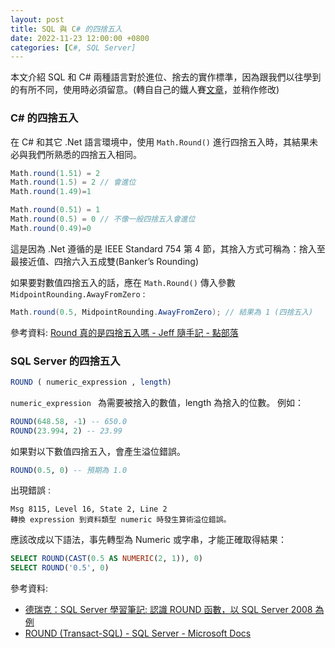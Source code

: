 ```yaml
---
layout: post
title: SQL 與 C# 的四捨五入
date: 2022-11-23 12:00:00 +0800
categories: [C#, SQL Server]
---
```


本文介紹 SQL 和 C# 兩種語言對於進位、捨去的實作標準，因為跟我們以往學到的有所不同，使用時必須留意。(轉自自己的鐵人賽[文章](https://ithelp.ithome.com.tw/articles/10305058)，並稍作修改)

### C# 的四捨五入

在 C# 和其它 .Net 語言環境中，使用 `Math.Round()` 進行四捨五入時，其結果未必與我們所熟悉的四捨五入相同。

``` csharp
Math.round(1.51) = 2
Math.round(1.5) = 2 // 會進位
Math.round(1.49)=1

Math.round(0.51) = 1
Math.round(0.5) = 0 // 不像一般四捨五入會進位
Math.round(0.49)=0
```

這是因為 .Net 遵循的是 IEEE Standard 754 第 4 節，其捨入方式可稱為：捨入至最接近值、四捨六入五成雙(Banker’s Rounding)

如果要對數值四捨五入的話，應在 `Math.Round()` 傳入參數 `MidpointRounding.AwayFromZero` :

``` csharp
Math.round(0.5, MidpointRounding.AwayFromZero); // 結果為 1 (四捨五入)
```

參考資料: [Round 真的是四捨五入嗎 - Jeff 隨手記 - 點部落](https://dotblogs.com.tw/jeff-yeh/2009/06/15/8834)

### SQL Server 的四捨五入

```sql
ROUND ( numeric_expression , length)  
```

`numeric_expression ` 為需要被捨入的數值，length 為捨入的位數。
例如：

```sql
ROUND(648.58, -1) -- 650.0
ROUND(23.994, 2) -- 23.99
```

如果對以下數值四捨五入，會產生溢位錯誤。

```sql
ROUND(0.5, 0) -- 預期為 1.0
```

出現錯誤 :

```
Msg 8115, Level 16, State 2, Line 2
轉換 expression 到資料類型 numeric 時發生算術溢位錯誤。
```

應該改成以下語法，事先轉型為 Numeric 或字串，才能正確取得結果：

```sql
SELECT ROUND(CAST(0.5 AS NUMERIC(2, 1)), 0)
SELECT ROUND('0.5', 0)
```

參考資料:
- [德瑞克：SQL Server 學習筆記: 認識 ROUND 函數，以 SQL Server 2008 為例](http://sharedderrick.blogspot.com/2009/06/round-sql-server-2008.html)
- [ROUND (Transact-SQL) - SQL Server - Microsoft Docs](https://docs.microsoft.com/zh-tw/sql/t-sql/functions/round-transact-sql?view=sql-server-ver16)

